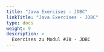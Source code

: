 ```yaml
---
title: "Java Exercises - JDBC"
linkTitle: "Java Exercises - JDBC"
type: docs
weight: 9
description: >
  Exercises zu Modul #J8 - JDBC
---
```

